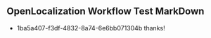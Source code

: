 ## OpenLocalization Workflow Test MarkDown
* 1ba5a407-f3df-4832-8a74-6e6bb071304b 
thanks!<!--HONumber=Mar16_HO2-->
